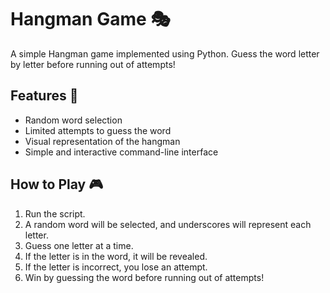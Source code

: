 # Hangman Game 🎭   
                                     
A simple Hangman game implemented using Python. Guess the word letter by letter before running out of attempts!  
   
## Features 🚀 
- Random word selection 
- Limited attempts to guess the word 
- Visual representation of the hangman
- Simple and interactive command-line interface
 
## How to Play 🎮
1. Run the script.
2. A random word will be selected, and underscores will represent each letter.
3. Guess one letter at a time.
4. If the letter is in the word, it will be revealed.
5. If the letter is incorrect, you lose an attempt.
6. Win by guessing the word before running out of attempts!

